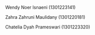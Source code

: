 Wendy Noer Isnaeni		(1301223141)

Zahra Zahruni Maulidany	(1301220181)

Chatelia Dyah Prameswari	(1301223320)
